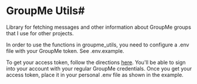 # GroupMe Utils#

Library for fetching messages and other information about GroupMe groups that I use for other projects.

In order to use the functions in groupme_utils, you need to configure a .env file with your GroupMe token. See
.env.example.

To get your access token, follow the directions [here](https://dev.groupme.com). You'll be able to sign into your
account with your regular GroupMe credentials. Once you get your access token, place it in your personal .env file as shown in the example.
